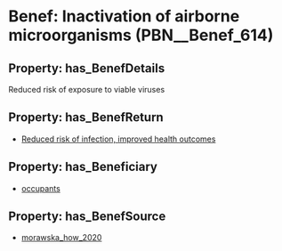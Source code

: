 # Benef: __Inactivation of airborne microorganisms__ (PBN__Benef_614)

## Property: has_BenefDetails

Reduced risk of exposure to viable viruses

## Property: has_BenefReturn

* [Reduced risk of infection, improved health outcomes](../BenefReturn/PBN__BenefReturn_658)

## Property: has_Beneficiary

* [occupants](../Stakeholder/PBN__Stakeholder_92)

## Property: has_BenefSource

* [morawska_how_2020](../Article/PBN__Article_121)

